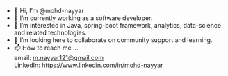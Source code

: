 - 👋 Hi, I’m @mohd-nayyar
- 🌱 I’m currently working as a software developer.
- 👀 I’m interested in Java, spring-boot framework, analytics, data-science and related technologies.
- 💞️ I’m looking here to collaborate on community support and learning.
- 📫 How to reach me ...</br>
  email: m.nayyar121@gmail.com</br>
  LinkedIn: https://www.linkedin.com/in/mohd-nayyar

<!---
mohd-nayyar/mohd-nayyar is a ✨ special ✨ repository because its `README.md` (this file) appears on your GitHub profile.
You can click the Preview link to take a look at your changes.
--->
